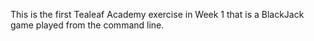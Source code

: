 This is the first Tealeaf Academy exercise in Week 1 that is a BlackJack game played from the command line.